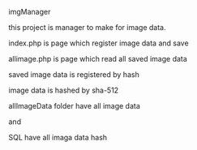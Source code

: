 imgManager

this project is  manager to make for image data.

index.php is page which register image data  and save

allimage.php is page which read all saved image data 

saved image data is registered by hash

image data is hashed by sha-512

allImageData folder have all image data 

and

SQL have all imaga data hash
